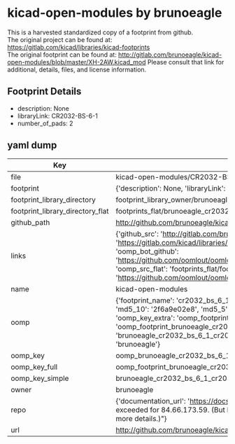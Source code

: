 # kicad-open-modules by brunoeagle  
This is a harvested standardized copy of a footprint from github.  
The original project can be found at:  
https://gitlab.com/kicad/libraries/kicad-footprints  
The original footprint can be found at:
http://gitlab.com/brunoeagle/kicad-open-modules/blob/master/XH-2AW.kicad_mod
Please consult that link for additional, details, files, and license information.  
## Footprint Details
* description: None  
* libraryLink: CR2032-BS-6-1  
* number_of_pads: 2  
## yaml dump  
| Key | Value |  
| --- | --- |  
| file | kicad-open-modules/CR2032-BS-6-1.kicad_mod |  
| footprint | {'description': None, 'libraryLink': 'CR2032-BS-6-1', 'number_of_pads': 2} |  
| footprint_library_directory | footprint_library_owner/brunoeagle_kicad-open-modules |  
| footprint_library_directory_flat | footprints_flat/brunoeagle_cr2032_bs_6_1_cr2032_bs_6_1/working |  
| github_path | http://github.com/brunoeagle/kicad-open-modules/blob/master/CR2032-BS-6-1.kicad_mod |  
| links | {'github_src': 'http://gitlab.com/brunoeagle/kicad-open-modules/blob/master/XH-2AW.kicad_mod', 'github_src_repo': 'https://gitlab.com/kicad/libraries/kicad-footprints', 'oomp_bot': 'footprints/brunoeagle_cr2032_bs_6_1_cr2032_bs_6_1/working', 'oomp_bot_github': 'https://github.com/oomlout/oomlout_oomp_footprint_bot/tree/main/footprints/brunoeagle_cr2032_bs_6_1_cr2032_bs_6_1/working', 'oomp_src_flat': 'footprints_flat/footprints_flat/brunoeagle_cr2032_bs_6_1_cr2032_bs_6_1/working', 'oomp_src_flat_github': 'https://github.com/oomlout/oomlout_oomp_footprint_src/tree/main/footprints_flat/brunoeagle_cr2032_bs_6_1_cr2032_bs_6_1/working'} |  
| name | kicad-open-modules |  
| oomp | {'footprint_name': 'cr2032_bs_6_1', 'library_name': 'cr2032_bs_6_1_kicad_mod', 'md5': '2f6a9e02e84088ee86e77c1fc6404b2d', 'md5_10': '2f6a9e02e8', 'md5_5': '2f6a9', 'md5_6': '2f6a9e', 'oomp_key': 'oomp_brunoeagle_cr2032_bs_6_1_cr2032_bs_6_1', 'oomp_key_extra': 'oomp_footprint_brunoeagle_cr2032_bs_6_1_cr2032_bs_6_1', 'oomp_key_full': 'oomp_footprint_brunoeagle_cr2032_bs_6_1_cr2032_bs_6_1_2f6a9e', 'oomp_key_simple': 'brunoeagle_cr2032_bs_6_1_cr2032_bs_6_1', 'original_filename': 'kicad-open-modules/CR2032-BS-6-1.kicad_mod', 'owner_name': 'brunoeagle'} |  
| oomp_key | oomp_brunoeagle_cr2032_bs_6_1_cr2032_bs_6_1 |  
| oomp_key_full | oomp_footprint_brunoeagle_cr2032_bs_6_1_cr2032_bs_6_1 |  
| oomp_key_simple | brunoeagle_cr2032_bs_6_1_cr2032_bs_6_1 |  
| owner | brunoeagle |  
| repo | {'documentation_url': 'https://docs.github.com/rest/overview/resources-in-the-rest-api#rate-limiting', 'message': "API rate limit exceeded for 84.66.173.59. (But here's the good news: Authenticated requests get a higher rate limit. Check out the documentation for more details.)"} |  
| url | http://github.com/brunoeagle/kicad-open-modules |  


